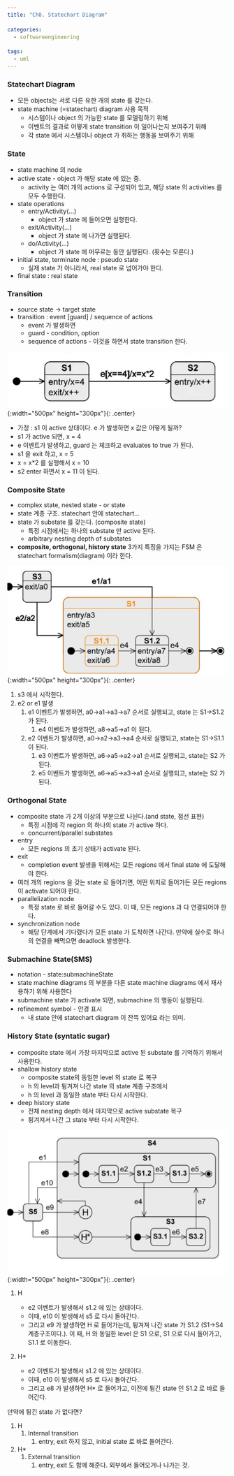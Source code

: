 ```yaml
---
title: "Ch8. Statechart Diagram"

categories:
  - softwareengineering

tags:
  - uml
---
```


### Statechart Diagram
- 모든 objects는 서로 다른 유한 개의 state 를 갖는다.
- state machine (=statechart) diagram 사용 목적
  - 시스템이나 object 의 가능한 state 를 모델링하기 위해
  - 이벤트의 결과로 어떻게 state transition 이 일어나는지 보여주기 위해
  - 각 state 에서 시스템이나 object 가 취하는 행동을 보여주기 위해

### State
- state machine 의 node
- active state - object 가 해당 state 에 있는 중.
  - activity 는 여러 개의 actions 로 구성되어 있고, 해당 state 의 activities 를 모두 수행한다.
- state operations
  - entry/Activity(...)
    - object 가 state 에 들어오면 실행한다.
  - exit/Activity(...)
    - object 가 state 에 나가면 실행된다.
  - do/Activity(...)
    - object 가 state 에 머무르는 동안 실행된다. (횟수는 모른다.)
- initial state, terminate node : pseudo state
  - 실제 state 가 아니라서, real state 로 넘어가야 한다.
- final state : real state
  

### Transition
- source state -> target state
- transition : event [guard] / sequence of actions
  - event 가 발생하면
  - guard - condition, option
  - sequence of actions - 이것을 하면서 state transition 한다.

![Validation](/assets/images/transition.png){:width="500px" height="300px"}{: .center}
- 가정 : s1 이 active 상태이다. e 가 발생하면 x 값은 어떻게 될까?
- s1 가 active 되면, x = 4
- e 이벤트가 발생하고, guard 는 체크하고 evaluates to true 가 된다.
- s1 을 exit 하고, x = 5
- x = x*2 를 실행해서 x = 10
- s2 enter 하면서 x = 11 이 된다.


### Composite State
- complex state, nested state - or state
- state 계층 구조. statechart 안에 statechart...
- state 가 substate 를 갖는다. (composite state)
  - 특정 시점에서는 하나의 substate 만 active 된다.
  - arbitrary nesting depth of substates
- **composite, orthogonal, history state** 3가지 특징을 가지는 FSM 은 statechart formalism(diagram) 이라 한다. 


![Validation](/assets/images/compositestate.png){:width="500px" height="300px"}{: .center}
1. s3 에서 시작한다.
2. e2 or e1 발생
   1. e1 이벤트가 발생하면, a0->a1->a3->a7 순서로 실행되고, state 는 S1->S1.2 가 된다.
      1. e4 이벤트가 발생하면, a8->a5->a1 이 된다. 
   2. e2 이벤트가 발생하면, a0->a2->a3->a4 순서로 실행되고, state는 S1->S1.1 이 된다.
      1. e3 이벤트가 발생하면, a6->a5->a2->a1 순서로 실행되고, state는 S2 가 된다.
      2. e5 이벤트가 발생하면, a6->a5->a3->a1 순서로 실행되고, state는 S2 가 된다. 


### Orthogonal State 
- composite state 가 2개 이상의 부분으로 나뉜다.(and state, 점선 표현)
  - 특정 시점에 각 region 의 하나의 state 가 active 하다.
  - concurrent/parallel substates
- entry
  - 모든 regions 의 초기 상태가 activate 된다.
- exit
  - completion event 발생을 위해서는 모든 regions 에서 final state 에 도달해야 한다.
- 여러 개의 regions 을 갖는 state 로 들어가면, 어떤 위치로 들어가든 모든 regions 이 activate 되어야 한다. 
- parallelization node
  - 특정 state 로 바로 들어갈 수도 있다. 이 때, 모든 regions 과 다 연결되어야 한다.
- synchronization node
  - 해당 단계에서 기다렸다가 모든 state 가 도착하면 나간다. 만약에 실수로 하나의 연결을 빼먹으면 deadlock 발생한다.


### Submachine State(SMS)
- notation - state:submachineState
- state machine diagrams 의 부분을 다른 state machine diagrams 에서 재사용하기 위해 사용한다
- submachine state 가 activate 되면, submachine 의 행동이 실행된다.
- refinement symbol - 안경 표시
  - 내 state 안에 statechart diagram 이 잔뜩 있어요 라는 의미.


### History State (syntatic sugar)
- composite state 에서 가장 마지막으로 active 된 substate 를 기억하기 위해서 사용한다.
- shallow history state
  - composite state의 동일한 level 의 state 로 복구
  - h 의 level과 튕겨져 나간 state 의 state 계층 구조에서 
  - h 의 level 과 동일한 state 부터 다시 시작한다.
- deep history state
  - 전체 nesting depth 에서 마지막으로 active substate 복구
  -  튕겨져서 나간 그 state 부터 다시 시작한다.

![Validation](/assets/images/historystate.png){:width="500px" height="300px"}{: .center}
1. H
   - e2 이벤트가 발생해서 s1.2 에 있는 상태이다.
   - 이때, e10 이 발생해서 s5 로 다시 돌아간다.
   - 그리고 e9 가 발생하면 H 로 들어가는데, 튕겨져 나간 state 가 S1.2 (S1->S4 계층구조이다.). 이 때, H 와 동일한 level 은 S1 으로, S1 으로 다시 들어가고, S1.1 로 이동한다.

2. H*
   - e2 이벤트가 발생해서 s1.2 에 있는 상태이다.
   - 이때, e10 이 발생해서 s5 로 다시 돌아간다.
   - 그리고 e8 가 발생하면 H* 로 들어가고, 이전에 튕긴 state 인 S1.2 로 바로 들어간다.

만약에 튕긴 state 가 없다면?
1. H
   1. Internal transition
      1. entry, exit 하지 않고, initial state 로 바로 들어간다.
2. H*
   1. External transition
      1. entry, exit 도 함께 해준다. 외부에서 들어오거나 나가는 것.